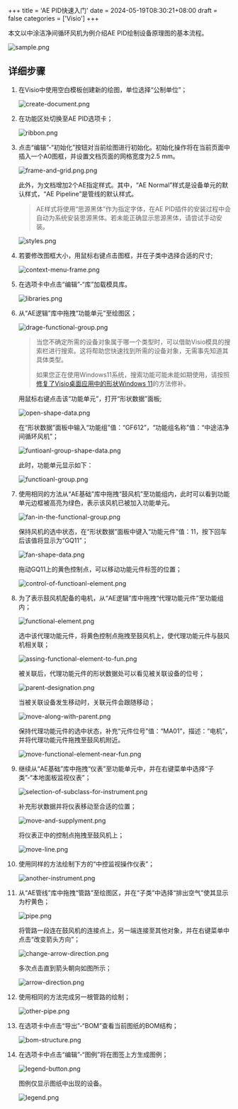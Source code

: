 +++
title = 'AE PID快速入门'
date = 2024-05-19T08:30:21+08:00
draft = false
categories = ['Visio']
+++

本文以中涂洁净间循环风机为例介绍AE PID绘制设备原理图的基本流程。

![sample.png](https://www.freeimg.cn/i/2024/05/20/664af081b38a5.png)

## 详细步骤

1. 在Visio中使用空白模板创建新的绘图，单位选择“公制单位”；

    ![create-document.png](https://www.freeimg.cn/i/2024/05/20/664af0a2acaf3.png)

2. 在功能区处切换至AE PID选项卡；

    ![ribbon.png](https://www.freeimg.cn/i/2024/05/20/664aede8bfb49.png)

3. 点击“编辑”-“初始化”按钮对当前绘图进行初始化。初始化操作将在当前页面中插入一个A0图框，并设置文档页面的网格宽度为2.5 mm。

    ![frame-and-grid.png.png](https://www.freeimg.cn/i/2024/05/20/664aefb4cb37f.png)

    此外，为文档增加2个AE指定样式。其中，“AE Normal”样式是设备单元的默认样式，“AE Pipeline”是管线的默认样式。

   > AE样式将使用“思源黑体”作为指定字体，在AE PID插件的安装过程中会自动为系统安装思源黑体。若未能正确显示思源黑体，请尝试手动安装。

    ![styles.png](https://www.freeimg.cn/i/2024/05/20/664aefdebed9f.png)

4. 若要修改图框大小，用鼠标右键点击图框，并在子类中选择合适的尺寸;

    ![context-menu-frame.png](https://www.freeimg.cn/i/2024/05/20/664af01620a3f.png)

5. 在选项卡中点击“编辑”-“库”加载模具库。

    ![libraries.png](https://www.freeimg.cn/i/2024/05/20/664af04a85a0b.png)

6. 从“AE逻辑”库中拖拽“功能单元”至绘图区；

    ![drage-functional-group.png](https://www.freeimg.cn/i/2024/05/20/664aedd3d0fad.png)

   > 当您不确定所需的设备对象属于哪一个类型时，可以借助Visio模具的搜索栏进行搜索。这将帮助您快速找到所需的设备对象，无需事先知道其具体类型。
   >
   > 如果您正在使用Windows11系统，搜索功能可能未能如期使用，请按照[修复了Visio桌面应用中的形状Windows 11](https://support.microsoft.com/zh-cn/office/%E4%BD%BF%E7%94%A8-%E5%BD%A2%E7%8A%B6-%E7%AA%97%E5%8F%A3%E7%BB%84%E7%BB%87%E5%92%8C%E6%9F%A5%E6%89%BE%E5%BD%A2%E7%8A%B6-2e468457-1059-49d3-8955-32b2527cce98)的方法修补。

    用鼠标右键点击该“功能单元”，打开“形状数据”面板;

    ![open-shape-data.png](https://www.freeimg.cn/i/2024/05/20/664aedaa2f34a.png)

    在“形状数据”面板中输入“功能组”值：“GF612”，“功能组名称”值：“中途洁净间循环风机”；

    ![funtioanl-group-shape-data.png](https://www.freeimg.cn/i/2024/05/20/664aed82bc473.png)

    此时，功能单元显示如下：

    ![functioanl-group.png](https://www.freeimg.cn/i/2024/05/20/664aed70be374.png)

7. 使用相同的方法从“AE基础”库中拖拽“鼓风机”至功能组内，此时可以看到功能单元边框被高亮为绿色，表示该风机已被加入功能单元。

    ![fan-in-the-functional-group.png](https://www.freeimg.cn/i/2024/05/20/664aed5575474.png)

    保持风机的选中状态，在“形状数据”面板中键入“功能元件”值：11，按下回车后该值将显示为“GQ11”；

    ![fan-shape-data.png](https://www.freeimg.cn/i/2024/05/20/664af0ba8eda5.png)

    拖动GQ11上的黄色控制点，可以移动功能元件标签的位置；

    ![control-of-functioanl-element.png](https://www.freeimg.cn/i/2024/05/20/664af0e72c227.png)

8. 为了表示鼓风机配备的电机，从“AE逻辑”库中拖拽“代理功能元件”至功能组内；

    ![functional-element.png](https://www.freeimg.cn/i/2024/05/20/664af0cdba438.png)

    选中该代理功能元件，将黄色控制点拖拽至鼓风机上，使代理功能元件与鼓风机相关联；

    ![assing-functional-element-to-fun.png](https://www.freeimg.cn/i/2024/05/20/664aece81e029.png)

    被关联后，代理功能元件的形状数据处可以看见被关联设备的位号；

    ![parent-designation.png](https://www.freeimg.cn/i/2024/05/20/664aed1c766b3.png)

    当被关联设备发生移动时，关联元件会跟随移动；

    ![move-along-with-parent.png](https://www.freeimg.cn/i/2024/05/20/664aecff16d92.png)

    保持代理功能元件的选中状态，补充“元件位号”值：“MA01”，描述：“电机”，并将代理功能元件拖拽至鼓风机附近。

    ![move-functional-element-near-fun.png](https://www.freeimg.cn/i/2024/05/20/664af0fbe55b6.png)

9. 继续从“AE基础”库中拖拽“仪表”至功能单元中，并在右键菜单中选择“子类”-“本地面板监视仪表”；

    ![selection-of-subclass-for-instrument.png](https://www.freeimg.cn/i/2024/05/20/664ac8eb44fb1.png)

    补充形状数据并将仪表移动至合适的位置；

    ![move-and-supplyment.png](https://www.freeimg.cn/i/2024/05/20/664ac8d0e5c8f.png)

    将仪表正中的控制点拖拽至鼓风机上；

    ![move-line.png](https://www.freeimg.cn/i/2024/05/20/664ac8bf75596.png)

10. 使用同样的方法绘制下方的“中控监视操作仪表”；

    ![another-instrument.png](https://www.freeimg.cn/i/2024/05/20/664ac8b0e1255.png)

11. 从“AE管线”库中拖拽“管路”至绘图区，并在“子类”中选择“排出空气”使其显示为柠黄色；

    ![pipe.png](https://www.freeimg.cn/i/2024/05/20/664ac89c3a9d1.png)

    将管路一段连在鼓风机的连接点上，另一端连接至其他对象，并在右键菜单中点击“改变箭头方向”；

    ![change-arrow-direction.png](https://www.freeimg.cn/i/2024/05/20/664ac86daeba9.png)

    多次点击直到箭头朝向如图所示；

    ![arrow-direction.png](https://www.freeimg.cn/i/2024/05/20/664ac88606f6a.png)

12. 使用相同的方法完成另一根管路的绘制；

    ![other-pipe.png](https://www.freeimg.cn/i/2024/05/20/664af10d54d44.png)

13. 在选项卡中点击“导出”-“BOM”查看当前图纸的BOM结构；

    ![bom-structure.png](https://www.freeimg.cn/i/2024/05/20/664ac75d97286.png)

14. 在选项卡中点击“编辑”-“图例”将在图签上方生成图例；

    ![legend-button.png](https://www.freeimg.cn/i/2024/05/20/664ac78bdd4b8.png)

    图例仅显示图纸中出现的设备。

    ![legend.png](https://www.freeimg.cn/i/2024/05/20/664ac728b7f32.png)
